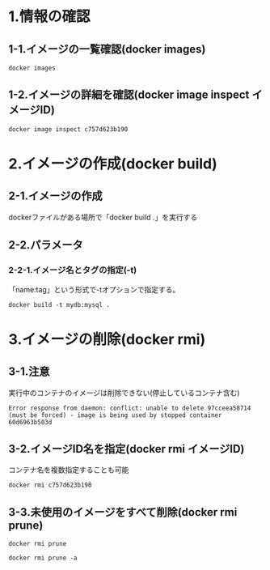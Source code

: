 # 1.情報の確認

## 1-1.イメージの一覧確認(docker images)

```
docker images
```

## 1-2.イメージの詳細を確認(docker image inspect イメージID)

```
docker image inspect c757d623b190
```
# 2.イメージの作成(docker build)

## 2-1.イメージの作成

dockerファイルがある場所で「docker build .」を実行する

## 2-2.パラメータ

### 2-2-1.イメージ名とタグの指定(-t)

「name:tag」という形式で-tオプションで指定する。

```
docker build -t mydb:mysql .
```



# 3.イメージの削除(docker rmi)

## 3-1.注意

実行中のコンテナのイメージは削除できない(停止しているコンテナ含む)

```
Error response from daemon: conflict: unable to delete 97cceea58714 (must be forced) - image is being used by stopped container 60d6963b503d
```

## 3-2.イメージID名を指定(docker rmi イメージID)

コンテナ名を複数指定することも可能

```
docker rmi c757d623b190
```

## 3-3.未使用のイメージをすべて削除(docker rmi prune)

```
docker rmi prune
```

```
docker rmi prune -a
```
